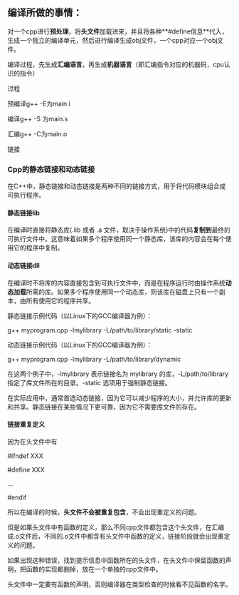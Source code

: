 ## 编译所做的事情：

对一个cpp进行**预处理**，将**头文件**加载进来，并且将各种**#define信息**代入，生成一个独立的编译单元，然后进行编译生成obj文件，一个cpp对应一个obj文件。

编译过程，先生成**汇编语言**，再生成**机器语言**（即汇编指令对应的机器码，cpu认识的指令）



过程

预编译g++ -E为main.i

编译g++ -S 为main.s

汇编g++ -C为main.o 

链接



### **Cpp的静态链接和动态链接**

在C++中，静态链接和动态链接是两种不同的链接方式，用于将代码模块组合成可执行程序。

#### 静态链接lib

在编译时直接将静态库(.lib 或者 .a 文件，取决于操作系统)中的代码**复制到**最终的可执行文件中。这意味着如果多个程序使用同一个静态库，该库的内容会在每个使用它的程序中复制。

#### 动态链接dll

在编译时不将库的内容直接包含到可执行文件中，而是在程序运行时由操作系统**动态加载**所需的库。如果多个程序使用同一个动态库，则该库在磁盘上只有一个副本，由所有使用它的程序共享。



静态链接示例代码（以Linux下的GCC编译器为例）：

g++ myprogram.cpp -lmylibrary -L/path/to/library/static -static

动态链接示例代码（以Linux下的GCC编译器为例）：

g++ myprogram.cpp -lmylibrary -L/path/to/library/dynamic

在这两个例子中，-lmylibrary 表示链接名为 mylibrary 的库，-L/path/to/library 指定了库文件所在的目录。-static 选项用于强制静态链接。

在实际应用中，通常首选动态链接，因为它可以减少程序的大小，并允许库的更新和共享。静态链接在某些情况下更可靠，因为它不需要库文件的存在。





#### **链接重复定义**

因为在头文件中有

\#ifndef XXX

\#define XXX

...

\#endif

所以在编译的时候，**头文件不会被重复包含**，不会出现重定义的问题。                                                         

但是如果头文件中有函数的定义，那么不同cpp文件都包含这个头文件，在汇编成.o文件后，不同的.o文件中都含有头文件中函数的定义，链接阶段就会出现重定义的问题。

如果出现这种错误，找到提示信息中函数所在的头文件，在头文件中保留函数的声明，把函数的实现都删掉，放在一个单独的cpp文件中。

头文件中一定要有函数的声明，否则编译器在类型检查的时候看不见函数的名字。